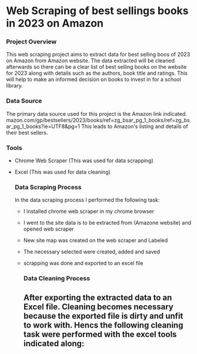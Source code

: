 # Web Scraping of best sellings books in 2023 on Amazon

### Project Overview

This web scraping project aims to extract data for best selling boos of 2023 on Amazon from Amazon website. The data extracted will be cleaned afterwards so there can be a clear list of best selling books on the website for 2023 along with details such as the authors, book title and ratings. This will help to make an informed decision on books to invest in for a school library.

### Data Source

The primary data source used for this project is the Amazon link indicated. mazon.com/gp/bestsellers/2023/books/ref=zg_bsar_pg_1_books/ref=zg_bsar_pg_1_books?ie=UTF8&pg=1 This leads to Amazon's listing and details of their best sellers.

### Tools

- Chrome Web Scraper (This was used for data scrapping) 
- Excel (This was used for data cleaning)

  ### Data Scraping Process

  In the data scraping process I performed the following task:
  - I installed chrome web scraper in my chrome browser
  - I went to the site data is to be extracted from (Amazone website) and opened web scraper
  - New site map was created on the web scraper and Labeled
  - The necessary selected were created, added and saved
  - scrapping was done and exported to an excel file
 
    ### Data Cleaning Process


    After exporting the extracted data to an Excel file. Cleaning becomes necessary because the exported file is dirty and unfit to work with. Hencs the following cleaning task were performed with the excel tools indicated along: 
    - 


    
    
